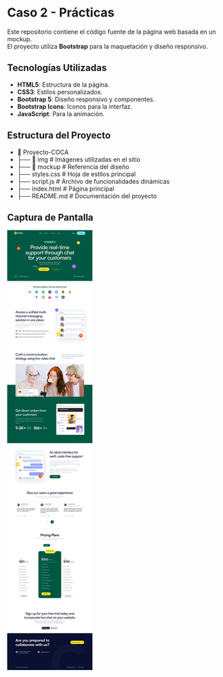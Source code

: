 
# Caso 2 - Prácticas  

Este repositorio contiene el código fuente de la página web basada en un mockup.  
El proyecto utiliza **Bootstrap** para la maquetación y diseño responsivo.  

## Tecnologías Utilizadas  
- **HTML5**: Estructura de la página.  
- **CSS3**: Estilos personalizados.  
- **Bootstrap 5**: Diseño responsivo y componentes.  
- **Bootstrap Icons**: Iconos para la interfaz.  
- **JavaScript**: Para la animación.  
## Estructura del Proyecto  

- 📂 Proyecto-COCA
- ├── 📂 img              # Imágenes utilizadas en el sitio
- ├── 📂 mockup           # Referencia del diseño
- ├── styles.css          # Hoja de estilos principal
- ├── script.js           # Archivo de funcionalidades dinámicas
- ├── index.html          # Página principal
- ├── README.md           # Documentación del proyecto


## Captura de Pantalla  
![Mockup](mockup/2.webp)  

